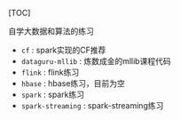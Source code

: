 [TOC]

自学大数据和算法的练习
- `cf` : spark实现的CF推荐
- `dataguru-mllib` : 炼数成金的mllib课程代码
- `flink` : flink练习
- `hbase` : hbase练习，目前为空
- `spark` : spark练习
- `spark-streaming` : spark-streaming练习
